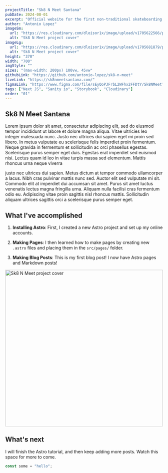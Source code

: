 ```yaml
---
projectTitle: "Sk8 N Meet Santana"
pubDate: 2024-08-01
excerpt: "Official website for the first non-traditional skateboarding group in Santa Ana who hosts monthly meet ups for all skill levels. Their aim is to provide thriving safe spaces for skaters who identify as female, queer, trans and/or nonbinary."
author: "Antonio Lopez"
imageSm:
  url: "https://res.cloudinary.com/dloisor1x/image/upload/v1705622566/portfolio/sk8-n-meet-santana/sk8nmeet-santana-cover700w_gfpq8f.webp"
  alt: "Sk8 N Meet project cover"
imageLg:
  url: "https://res.cloudinary.com/dloisor1x/image/upload/v1705681879/portfolio/sk8-n-meet-santana/sk8nmeet-santana-cover1000w_jwjbxl.webp"
  alt: "Sk8 N Meet project cover"
height: "370"
width: "700"
imgStyle: ""
sizes: "(max-width: 200px) 100vw, 45vw"
githubLink: "https://github.com/antonio-lopez/sk8-n-meet"
liveLink: "https://sk8nmeetsantana.com/"
figmaLink: "https://www.figma.com/file/sEyQoPJFrbL2WFhx2FFDtY/Sk8NMeet?node-id=0%3A1&t=Xbab4PpbzSwldwkS-1"
tags: ["Next JS", "Sanity io", "Storybook", "Cloudinary"]
order: "01"
---
```


## Sk8 N Meet Santana

Lorem ipsum dolor sit amet, consectetur adipiscing elit, sed do eiusmod tempor incididunt ut labore et dolore magna aliqua. Vitae ultricies leo integer malesuada nunc. Justo nec ultrices dui sapien eget mi proin sed libero. In metus vulputate eu scelerisque felis imperdiet proin fermentum. Neque gravida in fermentum et sollicitudin ac orci phasellus egestas. Scelerisque purus semper eget duis. Egestas erat imperdiet sed euismod nisi. Lectus quam id leo in vitae turpis massa sed elementum. Mattis rhoncus urna neque viverra

justo nec ultrices dui sapien. Metus dictum at tempor commodo ullamcorper a lacus. Nibh cras pulvinar mattis nunc sed. Auctor elit sed vulputate mi sit. Commodo elit at imperdiet dui accumsan sit amet. Purus sit amet luctus venenatis lectus magna fringilla urna. Aliquam nulla facilisi cras fermentum odio eu. Adipiscing vitae proin sagittis nisl rhoncus mattis. Sollicitudin aliquam ultrices sagittis orci a scelerisque purus semper eget.

## What I've accomplished

1. **Installing Astro**: First, I created a new Astro project and set up my online accounts.

2. **Making Pages**: I then learned how to make pages by creating new `.astro` files and placing them in the `src/pages/` folder.

3. **Making Blog Posts**: This is my first blog post! I now have Astro pages and Markdown posts!

<img src="https://res.cloudinary.com/dloisor1x/image/upload/v1705681879/portfolio/sk8-n-meet-santana/sk8nmeet-santana-cover1000w_jwjbxl.webp" alt="Sk8 N Meet project cover" width="100%" height="500" loading="lazy">

## What's next

I will finish the Astro tutorial, and then keep adding more posts. Watch this space for more to come.

```js
const some = "hello";
```
